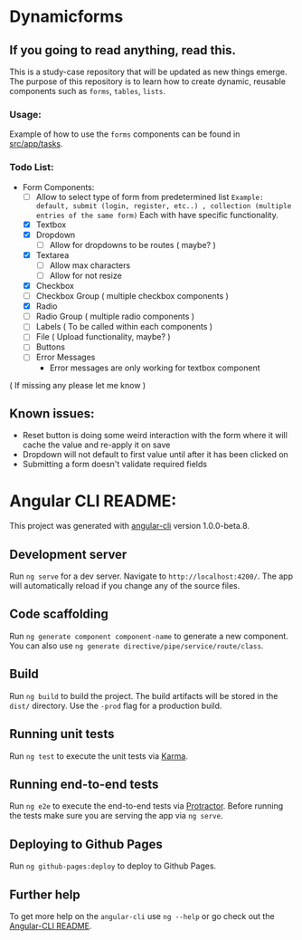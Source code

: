 # Dynamicforms
## If you going to read anything, read this.

This is a study-case repository that will be updated as new things emerge. 
The purpose of this repository is to learn how to create dynamic, reusable components such as `forms`, `tables`, `lists`.

### Usage:

Example of how to use the `forms` components can be found in [src/app/tasks](https://github.com/baruchvlz/ng2-dynamic-forms/tree/master/src/app/tasks).

### Todo List:
- Form Components:
  - [ ] Allow to select type of form from predetermined list `Example: default, submit (login, register, etc..) , collection (multiple entries of the same form)` Each with have specific functionality.
  - [x] Textbox 
  - [x] Dropdown
    - [ ] Allow for dropdowns to be routes ( maybe? )
  - [x] Textarea
    - [ ] Allow max characters
    - [ ] Allow for not resize
  - [x] Checkbox
  - [ ] Checkbox Group ( multiple checkbox components )
  - [x] Radio
  - [ ] Radio Group ( multiple radio components )
  - [ ] Labels ( To be called within each components )
  - [ ] File ( Upload functionality, maybe? )
  - [ ] Buttons
  - [ ] Error Messages
    - Error messages are only working for textbox component

( If missing any please let me know )

## Known issues: 
  - Reset button is doing some weird interaction with the form where it will cache the value and re-apply it on save
  - Dropdown will not default to first value until after it has been clicked on
  - Submitting a form doesn't validate required fields

# Angular CLI README:
This project was generated with [angular-cli](https://github.com/angular/angular-cli) version 1.0.0-beta.8.

## Development server
Run `ng serve` for a dev server. Navigate to `http://localhost:4200/`. The app will automatically reload if you change any of the source files.

## Code scaffolding

Run `ng generate component component-name` to generate a new component. You can also use `ng generate directive/pipe/service/route/class`.

## Build

Run `ng build` to build the project. The build artifacts will be stored in the `dist/` directory. Use the `-prod` flag for a production build.

## Running unit tests

Run `ng test` to execute the unit tests via [Karma](https://karma-runner.github.io).

## Running end-to-end tests

Run `ng e2e` to execute the end-to-end tests via [Protractor](http://www.protractortest.org/). 
Before running the tests make sure you are serving the app via `ng serve`.

## Deploying to Github Pages

Run `ng github-pages:deploy` to deploy to Github Pages.

## Further help

To get more help on the `angular-cli` use `ng --help` or go check out the [Angular-CLI README](https://github.com/angular/angular-cli/blob/master/README.md).
